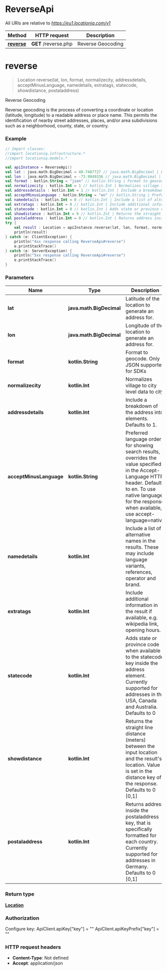 # ReverseApi

All URIs are relative to *https://eu1.locationiq.com/v1*

Method | HTTP request | Description
------------- | ------------- | -------------
[**reverse**](ReverseApi.md#reverse) | **GET** /reverse.php | Reverse Geocoding


<a name="reverse"></a>
# **reverse**
> Location reverse(lat, lon, format, normalizecity, addressdetails, acceptMinusLanguage, namedetails, extratags, statecode, showdistance, postaladdress)

Reverse Geocoding

Reverse geocoding is the process of converting a coordinate or location (latitude, longitude) to a readable address or place name. This permits the identification of nearby street addresses, places, and/or area subdivisions such as a neighborhood, county, state, or country.

### Example
```kotlin
// Import classes:
//import locationiq.infrastructure.*
//import locationiq.models.*

val apiInstance = ReverseApi()
val lat : java.math.BigDecimal = 40.7487727 // java.math.BigDecimal | Latitude of the location to generate an address for.
val lon : java.math.BigDecimal = -73.9849336 // java.math.BigDecimal | Longitude of the location to generate an address for.
val format : kotlin.String = "json" // kotlin.String | Format to geocode. Only JSON supported for SDKs
val normalizecity : kotlin.Int = 1 // kotlin.Int | Normalizes village to city level data to city
val addressdetails : kotlin.Int = 1 // kotlin.Int | Include a breakdown of the address into elements. Defaults to 1.
val acceptMinusLanguage : kotlin.String = "en" // kotlin.String | Preferred language order for showing search results, overrides the value specified in the Accept-Language HTTP header. Defaults to en. To use native language for the response when available, use accept-language=native
val namedetails : kotlin.Int = 0 // kotlin.Int | Include a list of alternative names in the results. These may include language variants, references, operator and brand.
val extratags : kotlin.Int = 0 // kotlin.Int | Include additional information in the result if available, e.g. wikipedia link, opening hours.
val statecode : kotlin.Int = 0 // kotlin.Int | Adds state or province code when available to the statecode key inside the address element. Currently supported for addresses in the USA, Canada and Australia. Defaults to 0
val showdistance : kotlin.Int = 0 // kotlin.Int | Returns the straight line distance (meters) between the input location and the result's location. Value is set in the distance key of the response. Defaults to 0 [0,1]
val postaladdress : kotlin.Int = 0 // kotlin.Int | Returns address inside the postaladdress key, that is specifically formatted for each country. Currently supported for addresses in Germany. Defaults to 0 [0,1]
try {
    val result : Location = apiInstance.reverse(lat, lon, format, normalizecity, addressdetails, acceptMinusLanguage, namedetails, extratags, statecode, showdistance, postaladdress)
    println(result)
} catch (e: ClientException) {
    println("4xx response calling ReverseApi#reverse")
    e.printStackTrace()
} catch (e: ServerException) {
    println("5xx response calling ReverseApi#reverse")
    e.printStackTrace()
}
```

### Parameters

Name | Type | Description  | Notes
------------- | ------------- | ------------- | -------------
 **lat** | **java.math.BigDecimal**| Latitude of the location to generate an address for. |
 **lon** | **java.math.BigDecimal**| Longitude of the location to generate an address for. |
 **format** | **kotlin.String**| Format to geocode. Only JSON supported for SDKs | [enum: json]
 **normalizecity** | **kotlin.Int**| Normalizes village to city level data to city | [enum: 1]
 **addressdetails** | **kotlin.Int**| Include a breakdown of the address into elements. Defaults to 1. | [optional] [default to 1] [enum: 0, 1]
 **acceptMinusLanguage** | **kotlin.String**| Preferred language order for showing search results, overrides the value specified in the Accept-Language HTTP header. Defaults to en. To use native language for the response when available, use accept-language&#x3D;native | [optional]
 **namedetails** | **kotlin.Int**| Include a list of alternative names in the results. These may include language variants, references, operator and brand. | [optional] [enum: 0, 1]
 **extratags** | **kotlin.Int**| Include additional information in the result if available, e.g. wikipedia link, opening hours. | [optional] [enum: 0, 1]
 **statecode** | **kotlin.Int**| Adds state or province code when available to the statecode key inside the address element. Currently supported for addresses in the USA, Canada and Australia. Defaults to 0 | [optional] [enum: 0, 1]
 **showdistance** | **kotlin.Int**| Returns the straight line distance (meters) between the input location and the result&#39;s location. Value is set in the distance key of the response. Defaults to 0 [0,1] | [optional]
 **postaladdress** | **kotlin.Int**| Returns address inside the postaladdress key, that is specifically formatted for each country. Currently supported for addresses in Germany. Defaults to 0 [0,1] | [optional]

### Return type

[**Location**](Location.md)

### Authorization


Configure key:
    ApiClient.apiKey["key"] = ""
    ApiClient.apiKeyPrefix["key"] = ""

### HTTP request headers

 - **Content-Type**: Not defined
 - **Accept**: application/json

